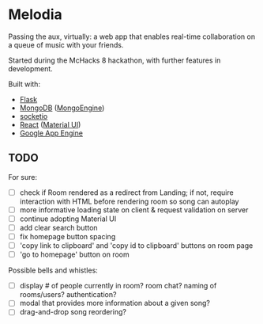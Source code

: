 # Melodia

Passing the aux, virtually: a web app that enables real-time collaboration on a queue of music with your friends.

Started during the McHacks 8 hackathon, with further features in development.

Built with:

- [Flask](https://palletsprojects.com/p/flask/)
- [MongoDB](https://www.mongodb.com/) ([MongoEngine](http://mongoengine.org/))
- [socketio](https://socket.io/)
- [React](https://reactjs.org/) ([Material UI](https://material-ui.com/))
- [Google App Engine](https://cloud.google.com/appengine)

## TODO

For sure:

- [ ] check if Room rendered as a redirect from Landing; if not, require interaction with HTML before rendering room so song can autoplay
- [ ] more informative loading state on client & request validation on server
- [ ] continue adopting Material UI
- [ ] add clear search button
- [ ] fix homepage button spacing
- [ ] 'copy link to clipboard' and 'copy id to clipboard' buttons on room page
- [ ] 'go to homepage' button on room

Possible bells and whistles:

- [ ] display # of people currently in room? room chat? naming of rooms/users? authentication?
- [ ] modal that provides more information about a given song?
- [ ] drag-and-drop song reordering?
